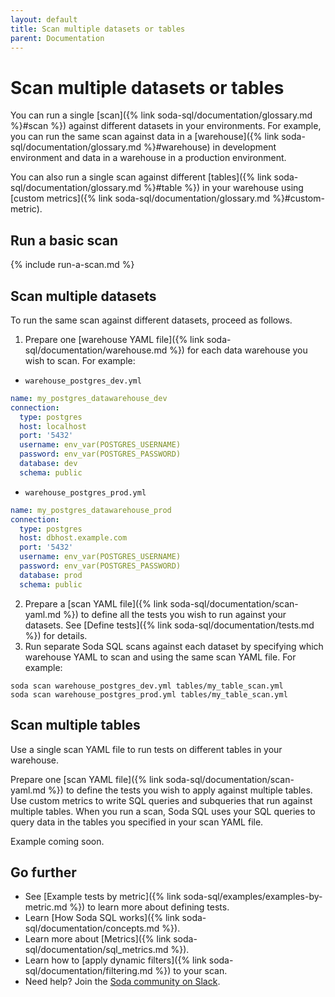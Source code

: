 ```yaml
---
layout: default
title: Scan multiple datasets or tables
parent: Documentation
---
```


# Scan multiple datasets or tables

You can run a single [scan]({% link soda-sql/documentation/glossary.md %}#scan %}) against different datasets in your environments. For example, you can run the same scan against data in a [warehouse]({% link soda-sql/documentation/glossary.md %}#warehouse) in development environment and data in a warehouse in a production environment.

You can also run a single scan against different [tables]({% link soda-sql/documentation/glossary.md %}#table %}) in your warehouse using [custom metrics]({% link soda-sql/documentation/glossary.md %}#custom-metric). 

## Run a basic scan

{% include run-a-scan.md %}

## Scan multiple datasets

To run the same scan against different datasets, proceed as follows.

1. Prepare one [warehouse YAML file]({% link soda-sql/documentation/warehouse.md %}) for each data warehouse you wish to scan. For example:
* `warehouse_postgres_dev.yml`
```yaml
name: my_postgres_datawarehouse_dev
connection:
  type: postgres
  host: localhost
  port: '5432'
  username: env_var(POSTGRES_USERNAME)
  password: env_var(POSTGRES_PASSWORD)
  database: dev
  schema: public
```
* `warehouse_postgres_prod.yml`
```yaml
name: my_postgres_datawarehouse_prod
connection:
  type: postgres
  host: dbhost.example.com
  port: '5432'
  username: env_var(POSTGRES_USERNAME)
  password: env_var(POSTGRES_PASSWORD)
  database: prod
  schema: public
```
2. Prepare a [scan YAML file]({% link soda-sql/documentation/scan-yaml.md %}) to define all the tests you wish to run against your datasets. See [Define tests]({% link soda-sql/documentation/tests.md %}) for details.
3. Run separate Soda SQL scans against each dataset by specifying which warehouse YAML to scan and using the same scan YAML file. For example:
```shell
soda scan warehouse_postgres_dev.yml tables/my_table_scan.yml 
soda scan warehouse_postgres_prod.yml tables/my_table_scan.yml
```

## Scan multiple tables

Use a single scan YAML file to run tests on different tables in your warehouse.

Prepare one [scan YAML file]({% link soda-sql/documentation/scan-yaml.md %}) to define the tests you wish to apply against multiple tables. Use custom metrics to write SQL queries and subqueries that run against multiple tables. When you run a scan, Soda SQL uses your SQL queries to query data in the tables you specified in your scan YAML file. 

Example coming soon.


## Go further

* See [Example tests by metric]({% link soda-sql/examples/examples-by-metric.md %}) to learn more about defining tests.
* Learn [How Soda SQL works]({% link soda-sql/documentation/concepts.md %}).
* Learn more about [Metrics]({% link soda-sql/documentation/sql_metrics.md %}).
* Learn how to [apply dynamic filters]({% link soda-sql/documentation/filtering.md %}) to your scan.
* Need help? Join the <a href="http://community.soda.io/slack" target="_blank"> Soda community on Slack</a>.